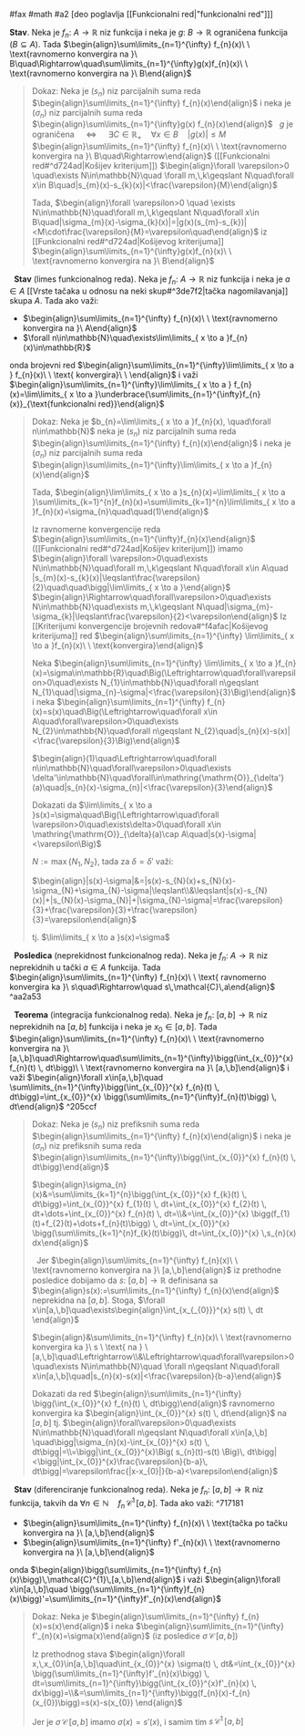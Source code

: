 #fax #math #a2 [deo poglavlja [[Funkcionalni red|"funkcionalni red"]]]
$\:$

**Stav**. Neka je $f_{n}:\ A\to\mathbb{R}$ niz funkcija i neka je $g:\ B\to\mathbb{R}$ ograničena funkcija ($B\subseteq A$). Tada
$\begin{align}\sum\limits_{n=1}^{\infty} f_{n}(x)\ \ \text{ravnomerno konvergira na }\ B\quad\Rightarrow\quad\sum\limits_{n=1}^{\infty}g(x)f_{n}(x)\ \ \text{ravnomerno konvergira na }\ B\end{align}$
> Dokaz:
> Neka je $(s_{n})$ niz parcijalnih suma reda $\begin{align}\sum\limits_{n=1}^{\infty} f_{n}(x)\end{align}$
> i neka je $(\sigma_{n})$ niz parcijalnih suma reda $\begin{align}\sum\limits_{n=1}^{\infty}g(x) f_{n}(x)\end{align}$
>$\:$
>$g$ je ograničena $\quad\Leftrightarrow\quad$ $\exists C\in\mathbb{R}_{+}\quad\forall x\in B\quad |g(x)|\leqslant M$
>$\:$
> $\begin{align}\sum\limits_{n=1}^{\infty} f_{n}(x)\ \ \text{ravnomerno konvergira na }\ B\quad\Rightarrow\end{align}$ ([[Funkcionalni red#^d724ad|Košijev kriterijum]])
> $\begin{align}\forall \varepsilon>0 \quad\exists N\in\mathbb{N}\quad \forall m,\,k\geqslant N\quad\forall x\in B\quad|s_{m}(x)-s_{k}(x)|<\frac{\varepsilon}{M}\end{align}$
>
>Tada, $\begin{align}\forall \varepsilon>0 \quad \exists N\in\mathbb{N}\quad\forall m,\,k\geqslant N\quad\forall x\in B\quad|\sigma_{m}(x)-\sigma_{k}(x)|=|g(x)(s_{m}-s_{k})|<M\cdot\frac{\varepsilon}{M}=\varepsilon\quad\end{align}$
>iz [[Funkcionalni red#^d724ad|Košijevog kriterijuma]] $\begin{align}\sum\limits_{n=1}^{\infty}g(x)f_{n}(x)\ \ \text{ravnomerno konvergira na }\ B\end{align}$

$\:$
**Stav** (limes funkcionalnog reda). Neka je $f_{n}:\ A\to\mathbb{R}$ niz funkcija i neka je $a\in A$ [[Vrste tačaka u odnosu na neki skup#^3de7f2|tačka nagomilavanja]] skupa $A$. Tada ako važi:
- $\begin{align}\sum\limits_{n=1}^{\infty} f_{n}(x)\ \ \text{ravnomerno konvergira na }\ A\end{align}$
- $\forall n\in\mathbb{N}\quad\exists\lim\limits_{ x \to a }f_{n}(x)\in\mathbb{R}$

onda brojevni red $\begin{align}\sum\limits_{n=1}^{\infty}\lim\limits_{ x \to a } f_{n}(x)\ \ \text{ konvergira}\ \ \end{align}$ i važi
$\begin{align}\sum\limits_{n=1}^{\infty}\lim\limits_{ x \to a } f_{n}(x)=\lim\limits_{ x \to a }\underbrace{\sum\limits_{n=1}^{\infty}f_{n}(x)}_{\text{funkcionalni red}}\end{align}$

> Dokaz: Neka je $b_{n}=\lim\limits_{ x \to a }f_{n}(x), \quad\forall n\in\mathbb{N}$
> neka je $(s_{n})$ niz parcijalnih suma reda $\begin{align}\sum\limits_{n=1}^{\infty} f_{n}(x)\end{align}$
> i neka je $(\sigma_{n})$ niz parcijalnih suma reda $\begin{align}\sum\limits_{n=1}^{\infty}\lim\limits_{ x \to a }f_{n}(x)\end{align}$
>
> Tada,  $\begin{align}\lim\limits_{ x \to a }s_{n}(x)=\lim\limits_{ x \to a }\sum\limits_{k=1}^{n}f_{n}(x)=\sum\limits_{k=1}^{n}\lim\limits_{ x \to a }f_{n}(x)=\sigma_{n}\quad\quad(1)\end{align}$
>
> Iz ravnomerne konvergencije reda $\begin{align}\sum\limits_{n=1}^{\infty}f_{n}(x)\end{align}$ ([[Funkcionalni red#^d724ad|Košijev kriterijum]]) imamo
> $\begin{align}\forall \varepsilon>0\quad\exists N\in\mathbb{N}\quad\forall m,\,k\geqslant N\quad\forall x\in A\quad |s_{m}(x)-s_{k}(x)|\leqslant\frac{\varepsilon}{2}\quad\quad\bigg|\lim\limits_{ x \to a }\end{align}$
> $\begin{align}\Rightarrow\quad\forall\varepsilon>0\quad\exists N\in\mathbb{N}\quad\exists m,\,k\geqslant N\quad|\sigma_{m}-\sigma_{k}|\leqslant\frac{\varepsilon}{2}<\varepsilon\end{align}$
> Iz [[Kriterijumi konvergencije brojevnih redova#^f4afac|Košijevog kriterijuma]] red $\begin{align}\sum\limits_{n=1}^{\infty} \lim\limits_{ x \to a }f_{n}(x)\ \ \text{konvergira}\end{align}$
> 
> Neka $\begin{align}\sum\limits_{n=1}^{\infty} \lim\limits_{ x \to a }f_{n}(x)=\sigma\in\mathbb{R}\quad\Big(\Leftrightarrow\quad\forall\varepsilon>0\quad\exists N_{1}\in\mathbb{N}\quad\forall n\geqslant N_{1}\quad|\sigma_{n}-\sigma|<\frac{\varepsilon}{3}\Big)\end{align}$
> i neka $\begin{align}\sum\limits_{n=1}^{\infty} f_{n}(x)=s(x)\quad\Big(\Leftrightarrow\quad\forall x\in A\quad\forall\varepsilon>0\quad\exists N_{2}\in\mathbb{N}\quad\forall n\geqslant N_{2}\quad|s_{n}(x)-s(x)|<\frac{\varepsilon}{3}\Big)\end{align}$ 
>
>$\begin{align}(1)\quad\Leftrightarrow\quad\forall n\in\mathbb{N}\quad\forall\varepsilon>0\quad\exists \delta'\in\mathbb{N}\quad\forall\in\mathring{\mathrm{O}}_{\delta'}(a)\quad|s_{n}(x)-\sigma_{n}|<\frac{\varepsilon}{3}\end{align}$
>
> Dokazati da $\lim\limits_{ x \to a }s(x)=\sigma\quad\Big(\Leftrightarrow\quad\forall \varepsilon>0\quad\exists\delta>0\quad\forall x\in \mathring{\mathrm{O}}_{\delta}(a)\cap  A\quad|s(x)-\sigma|<\varepsilon\Big)$
> 
> $N:=\max\{N_{1},\,N_{2}\}$, tada za $\delta=\delta'$ važi:
> 
>  $\begin{align}|s(x)-\sigma|&=|s(x)-s_{N}(x)+s_{N}(x)-\sigma_{N}+\sigma_{N}-\sigma|\leqslant\\&\leqslant|s(x)-s_{N}(x)|+|s_{N}(x)-\sigma_{N}|+|\sigma_{N}-\sigma|=\frac{\varepsilon}{3}+\frac{\varepsilon}{3}+\frac{\varepsilon}{3}=\varepsilon\end{align}$
>  
>  tj. $\lim\limits_{ x \to a }s(x)=\sigma$


$\:$
**Posledica** (neprekidnost funkcionalnog reda). Neka je $f_{n}:\ A\to\mathbb{R}$ niz neprekidnih u tački $a\in A$ funkcija. Tada 
$\begin{align}\sum\limits_{n=1}^{\infty} f_{n}(x)\ \ \text{ ravnomerno konvergira ka }\ s\quad\Rightarrow\quad s\,\mathcal{C}\,a\end{align}$  ^aa2a53

$\:$
**Teorema** (integracija funkcionalnog reda). Neka je $f_{n}:\ [a,\,b]\to\mathbb{R}$ niz neprekidnih na $[a,\,b]$ funkcija i neka je $x_{0}\in[a,\,b]$. Tada
$\begin{align}\sum\limits_{n=1}^{\infty} f_{n}(x)\ \ \text{ravnomerno konvergira na }\ [a,\,b]\quad\Rightarrow\quad\sum\limits_{n=1}^{\infty}\bigg(\int_{x_{0}}^{x} f_{n}(t) \, dt\bigg)\ \ \text{ravnomerno konvergira na }\ [a,\,b]\end{align}$
i važi $\begin{align}\forall x\in[a,\,b]\quad \sum\limits_{n=1}^{\infty}\bigg(\int_{x_{0}}^{x} f_{n}(t) \, dt\bigg)=\int_{x_{0}}^{x} \bigg(\sum\limits_{n=1}^{\infty}f_{n}(t)\bigg) \, dt\end{align}$ ^205ccf
> Dokaz:
> Neka je $(s_{n})$ niz prefiksnih suma reda $\begin{align}\sum\limits_{n=1}^{\infty} f_{n}(x)\end{align}$
> i neka je $(\sigma_{n})$ niz prefiksnih suma reda $\begin{align}\sum\limits_{n=1}^{\infty}\bigg(\int_{x_{0}}^{x} f_{n}(t) \, dt\bigg)\end{align}$
> 
> $\begin{align}\sigma_{n}(x)&=\sum\limits_{k=1}^{n}\bigg(\int_{x_{0}}^{x} f_{k}(t) \, dt\bigg)=\int_{x_{0}}^{x} f_{1}(t) \, dt+\int_{x_{0}}^{x} f_{2}(t) \, dt+\dots+\int_{x_{0}}^{x} f_{n}(t) \, dt=\\&=\int_{x_{0}}^{x} \bigg(f_{1}(t)+f_{2}(t)+\dots+f_{n}(t)\bigg) \, dt=\int_{x_{0}}^{x}  \bigg(\sum\limits_{k=1}^{n}f_{k}(t)\bigg)\, dt=\int_{x_{0}}^{x}  \,s_{n}(x) dx\end{align}$
> 
> $\:$
> Jer $\begin{align}\sum\limits_{n=1}^{\infty} f_{n}(x)\ \ \text{ravnomerno konvergira na }\ [a,\,b]\end{align}$ iz prethodne posledice dobijamo da $s:\ [a,\,b]\to\mathbb{R}$ definisana sa $\begin{align}s(x):=\sum\limits_{n=1}^{\infty} f_{n}(x)\end{align}$ neprekidna na $[a,\,b]$. Stoga, $\forall x\in[a,\,b]\quad\exists\begin{align}\int_{x_{_{0}}}^{x} s(t) \, dt \end{align}$
> 
> $\begin{align}&\sum\limits_{n=1}^{\infty} f_{n}(x)\ \ \text{ravnomerno konvergira ka }\ s \ \text{ na } \ [a,\,b]\quad\Leftrightarrow\\&\Leftrightarrow\quad\forall\varepsilon>0\quad\exists N\in\mathbb{N}\quad \forall n\geqslant N\quad\forall x\in[a,\,b]\quad|s_{n}(x)-s(x)|<\frac{\varepsilon}{b-a}\end{align}$
> 
> Dokazati da red $\begin{align}\sum\limits_{n=1}^{\infty} \bigg(\int_{x_{0}}^{x} f_{n}(t) \, dt\bigg)\end{align}$ ravnomerno konvergira ka $\begin{align}\int_{x_{0}}^{x} s(t) \, dt\end{align}$ na $[a,\,b]$ tj. 
> $\begin{align}\forall\varepsilon>0\quad\exists N\in\mathbb{N}\quad\forall n\geqslant N\quad\forall x\in[a,\,b] \quad\bigg|\sigma_{n}(x)-\int_{x_{0}}^{x} s(t) \, dt\bigg|=\\=\bigg|\int_{x_{0}}^{x}\Big( s_{n}(t)-s(t) \Big)\, dt\bigg|<\bigg|\int_{x_{0}}^{x}\frac{\varepsilon}{b-a}\, dt\bigg|=\varepsilon\frac{|x-x_{0}|}{b-a}<\varepsilon\end{align}$

$\:$
**Stav** (diferenciranje funkcionalnog reda). Neka je $f_{n}:\ [a,\,b]\to\mathbb{R}$ niz funkcija, takvih da $\forall n\in\mathbb{N}\quad f_{n}\,\mathcal{C}^{1}\,[a,\,b]$. Tada ako važi: ^717181
- $\begin{align}\sum\limits_{n=1}^{\infty} f_{n}(x)\ \ \text{tačka po tačku konvergira na }\ [a,\,b]\end{align}$
- $\begin{align}\sum\limits_{n=1}^{\infty} f'_{n}(x)\ \ \text{ravnomerno konvergira na }\ [a,\,b]\end{align}$

onda $\begin{align}\bigg(\sum\limits_{n=1}^{\infty} f_{n}(x)\bigg)\,\mathcal{C}^{1}\,[a,\,b]\end{align}$ i važi $\begin{align}\forall x\in[a,\,b]\quad \bigg(\sum\limits_{n=1}^{\infty}f_{n}(x)\bigg)'=\sum\limits_{n=1}^{\infty}f'_{n}(x)\end{align}$
> Dokaz: Neka je $\begin{align}\sum\limits_{n=1}^{\infty} f_{n}(x)=s(x)\end{align}$ i neka $\begin{align}\sum\limits_{n=1}^{\infty} f'_{n}(x)=\sigma(x)\end{align}$
> (iz posledice $\sigma\,\mathcal{C}\,[a,\,b]$)
> 
> Iz prethodnog stava $\begin{align}\forall x,\,x_{0}\in[a,\,b]\quad\int_{x_{0}}^{x} \sigma(t) \, dt&=\int_{x_{0}}^{x} \bigg(\sum\limits_{n=1}^{\infty}f'_{n}(x)\bigg) \, dt=\sum\limits_{n=1}^{\infty}\bigg(\int_{x_{0}}^{x}f'_{n}(x) \, dx\bigg)=\\&=\sum\limits_{n=1}^{\infty}\bigg(f_{n}(x)-f_{n}(x_{0})\bigg)=s(x)-s(x_{0}) \end{align}$
> 
> Jer je $\sigma\,\mathcal{C}\,[a,\,b]$ imamo $\sigma(x)=s'(x)$, i samim tim $s\,\mathcal{C}^{1}\,[a,\,b]$